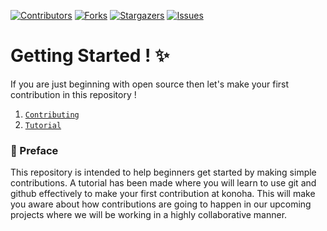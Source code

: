 [![Contributors][contributors-shield]][contributors-url]
[![Forks][forks-shield]][forks-url]
[![Stargazers][stars-shield]][stars-url]
[![Issues][issues-shield]][issues-url]


# Getting Started ! :sparkles:

If you are just beginning with open source then let's make your first contribution in this repository !

1. [`Contributing`](https://github.com/bhavesh-chaudhari/starter/blob/mybranch/CONTRIBUTING.md)
2. [`Tutorial`](https://github.com/bhavesh-chaudhari/starter/blob/mybranch/TUTORIAL.md)

### :page_with_curl: Preface

This repository is intended to help beginners get started by making simple contributions.
A tutorial has been made where you will learn to use git and github effectively to make your first contribution at konoha. This will make you aware about
how contributions are going to happen in our upcoming projects where we will be working in a highly collaborative manner.


<!-- MARKDOWN LINKS & IMAGES -->
<!-- https://www.markdownguide.org/basic-syntax/#reference-style-links -->
[contributors-shield]: https://img.shields.io/github/contributors/konoha-developers/starter.svg?style=for-the-badge
[contributors-url]: https://github.com/konoha-developers/starter/graphs/contributors
[forks-shield]: https://img.shields.io/github/forks/konoha-developers/starter.svg?style=for-the-badge
[forks-url]: https://github.com/konoha-developers/starter/network/members
[stars-shield]: https://img.shields.io/github/stars/konoha-developers/starter.svg?style=for-the-badge
[stars-url]: https://github.com/konoha-developers/starter/stargazers
[issues-shield]: https://img.shields.io/github/issues/konoha-developers/starter.svg?style=for-the-badge
[issues-url]: https://github.com/konoha-developers/starter/issues
